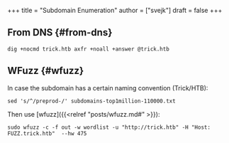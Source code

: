 +++
title = "Subdomain Enumeration"
author = ["svejk"]
draft = false
+++

## From DNS {#from-dns}

```shell
dig +nocmd trick.htb axfr +noall +answer @trick.htb
```


## WFuzz {#wfuzz}

In case the subdomain has a certain naming convention (Trick/HTB):

```shell
sed 's/^/preprod-/' subdomains-top1million-110000.txt
```

Then use [wfuzz]({{<relref "posts/wfuzz.md#" >}}):

```shell
sudo wfuzz -c -f out -w wordlist -u "http://trick.htb" -H "Host: FUZZ.trick.htb"  --hw 475
```